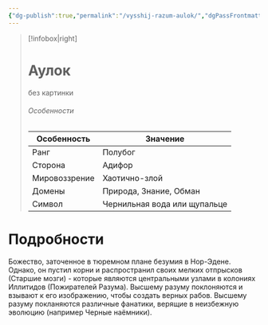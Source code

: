 ```yaml
---
{"dg-publish":true,"permalink":"/vysshij-razum-aulok/","dgPassFrontmatter":true}
---
```


> [!infobox|right]
> # Аулок
> без картинки
> ###### Особенности
> | Особенность | Значение |
> | ---- | ---- |
> | Ранг |Полубог |
> | Сторона | Адифор|
> | Мировоззрение | Хаотично-злой |
> | Домены |Природа, Знание, Обман|
> |Символ| Чернильная вода или щупальце|

# Подробности

Божество, заточенное в тюремном плане безумия в Нор-Эдене. Однако, он пустил корни и распространил своих мелких отпрысков (Старшие мозги) - которые являются центральными узлами в колониях Иллитидов (Пожирателей Разума). Высшему разуму поклоняются и взывают к его изображению, чтобы создать верных рабов. Высшему разуму покланяются различные фанатики, верящие в неизбежную эволюцию (например Черные наёмники).